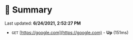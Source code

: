 # 📖 Summary
Last updated: **6/24/2021, 2:52:27 PM**

- `GET` [https://google.com](https://google.com) - **Up** (151ms)
